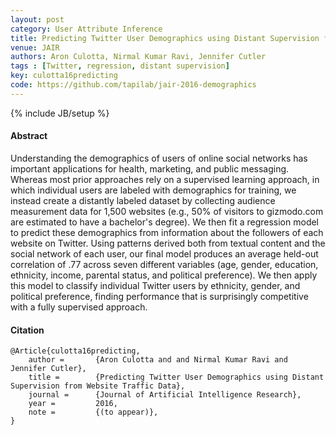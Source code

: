 ```yaml
---
layout: post
category: User Attribute Inference
title: Predicting Twitter User Demographics using Distant Supervision from Website Traffic Data
venue: JAIR
authors: Aron Culotta, Nirmal Kumar Ravi, Jennifer Cutler
tags : [Twitter, regression, distant supervision]
key: culotta16predicting
code: https://github.com/tapilab/jair-2016-demographics
---
```

{% include JB/setup %}
#### Abstract

Understanding the demographics of users of online social networks has
important applications for health, marketing, and public messaging. Whereas
most prior approaches rely on a supervised learning approach, in which
individual users are labeled with demographics for training, we instead create
a distantly labeled dataset by collecting audience measurement data for 1,500
websites (e.g., 50% of visitors to gizmodo.com are estimated to have a
bachelor's degree). We then fit a regression model to predict these
demographics from information about the followers of each website on
Twitter. Using patterns derived both from textual content and the social
network of each user, our final model produces an average held-out correlation
of .77 across seven different variables (age, gender, education, ethnicity,
income, parental status, and political preference). We then apply this model
to classify individual Twitter users by ethnicity, gender, and political
preference, finding performance that is surprisingly competitive with a fully
supervised approach.

#### Citation

	@Article{culotta16predicting,
		author =       {Aron Culotta and and Nirmal Kumar Ravi and Jennifer Cutler},
		title =        {Predicting Twitter User Demographics using Distant Supervision from Website Traffic Data},
		journal =      {Journal of Artificial Intelligence Research},
		year =         2016,
		note =         {(to appear)},
	}
